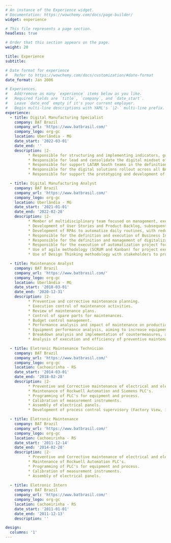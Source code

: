 ```yaml
---
# An instance of the Experience widget.
# Documentation: https://wowchemy.com/docs/page-builder/
widget: experience

# This file represents a page section.
headless: true

# Order that this section appears on the page.
weight: 20

title: Experience
subtitle:

# Date format for experience
#   Refer to https://wowchemy.com/docs/customization/#date-format
date_format: Jan 2006

# Experiences.
#   Add/remove as many `experience` items below as you like.
#   Required fields are `title`, `company`, and `date_start`.
#   Leave `date_end` empty if it's your current employer.
#   Begin multi-line descriptions with YAML's `|2-` multi-line prefix.
experience:
  - title: Digital Manufacturing Specialist
    company: BAT Brazil
    company_url: 'https://www.batbrasil.com/'
    company_logo: org-gc
    location: Uberlândia - MG
    date_start: '2022-03-01'
    date_end: ''
    description: |2-
          * Responsible for structuring and implementing indicators, guidelines and standards for processes and tools of Brazil factory's Digital Manufacturing area.
          * Responsible for lead and consolidate the digital mindset of Brazil factory, by using a communication plan that gives visibility of the digital solutions and their advantages, and by a training plan to increase the digital capabilities of employees.
          * Responsible for support LATAM South teams in the definition of a roadmap for their digital transformation in manufacturing, with strategies for each step to achieve the maximum performance of the areas in a digital aspect.
          * Responsible for the digital solutions rollout across all BAT’s sites, establishing processes, creating the support documentation, setting up all the requirements and deploying the applications for the end users.
          * Responsible for support the prototyping and development of digital solutions built in Microsoft Power Platform or RPA’s solutions.

  - title: Digital Manufacturing Analyst
    company: BAT Brazil
    company_url: 'https://www.batbrasil.com/'
    company_logo: org-gc
    location: Uberlândia - MG
    date_start: '2021-01-01'
    date_end: '2022-02-28'
    description: |2-
          * Member of multidisciplinary team focused on management, execution and prospection of innovation projects.
          * Development of User Stories and Product Backlog, subsequent performance in Refinement, for scope definition of projects across manufacturing.
          * Development of RPAs to automatize daily routines, with reduction of 40 hours per month of activities.
          * Responsible for the definition and execution of Business Intelligence project for Human Resources area, with reduction of 60 hours per month of activities.
          * Responsible for the definition and management of digitalization project for Production Planning area, with reduction of 80 hours per month of activities.
          * Responsible for the execution of automatization project for Production Performance area, with reduction of 10 hours per month of activities.
          * Use of agile methodology (SCRUM and Kanban) for project execution, and traditional (waterfall) for project management.
          * Use of Design Thinking methodology with stakeholders to process mapping, problem definition and activities scope.

  - title: Maintenance Analyst
    company: BAT Brazil
    company_url: 'https://www.batbrasil.com/'
    company_logo: org-gc
    location: Uberlândia - MG
    date_start: '2018-03-01'
    date_end: '2020-12-31'
    description: |2-
          * Preventive and corrective maintenance planning.
          * Execution control of maintenance activities.
          * Review of maintenance plans.
          * Control of spare parts for maintenances.
          * Budget control management.
          * Performance analysis and impact of maintenance on production, aiming increase maintenance reliability.
          * Equipment performance analysis, aiming to increase equipment productivity and efficiency.
          * Breakdown analysis and implementation of countermeasures, aiming to eliminate equipment unavailability.
          * Analysis of execution and efficiency of preventive maintenance orders.

  - title: Eletronic Maintenance Technician
    company: BAT Brazil
    company_url: 'https://www.batbrasil.com/'
    company_logo: org-gc
    location: Cachoeirinha - RS
    date_start: '2014-03-01'
    date_end: '2018-02-28'
    description: |2-
          * Preventive and Corrective maintenance of electrical and electronic equipment.
          * Maintenance of Rockwell Automation and Siemens PLC's.
          * Programming of PLC's for equipment and process.
          * Calibration of measurement instruments.
          * Assembly of electrical panels.
          * Development of process control supervisory (Factory View, iFix).

  - title: Eletronic Maintenance
    company: BAT Brazil
    company_url: 'https://www.batbrasil.com/'
    company_logo: org-gc
    location: Cachoeirinha - RS
    date_start: '2011-12-14'
    date_end: '2014-02-28'
    description: |2-
          * Preventive and Corrective maintenance of electrical and electronic equipment.
          * Maintenance of Rockwell Automation PLC's.
          * Programming of PLC's for equipment and process.
          * Calibration of measurement instruments.
          * Assembly of electrical panels.
		  
  - title: Eletronic Intern
    company: BAT Brazil
    company_url: 'https://www.batbrasil.com/'
    company_logo: org-gc
    location: Cachoeirinha - RS
    date_start: '2011-01-01'
    date_end: '2011-12-13'
    description: ''

design:
  columns: '1'
---
```


